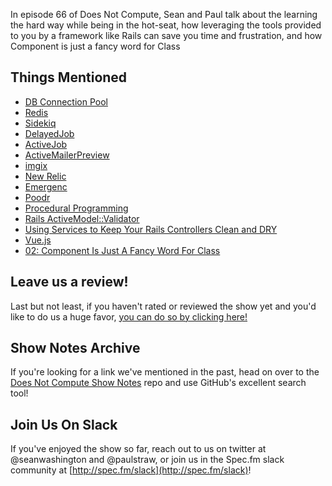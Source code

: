 In episode 66 of Does Not Compute, Sean and Paul talk about the learning the hard way while being in the hot-seat, how leveraging the tools provided to you by a framework like Rails can save you time and frustration, and how Component is just a fancy word for Class

## Things Mentioned

* [DB Connection Pool](https://devcenter.heroku.com/articles/concurrency-and-database-connections#connection-pool)
* [Redis](https://redis.io/)
* [Sidekiq](http://sidekiq.org/)
* [DelayedJob](https://github.com/collectiveidea/delayed_job)
* [ActiveJob](http://guides.rubyonrails.org/active_job_basics.html)
* [ActiveMailerPreview](https://richonrails.com/articles/action-mailer-previews-in-ruby-on-rails-4-1)
* [imgix](https://imgix.com/)
* [New Relic](https://newrelic.com/)
* [Emergenc](http://www.emergenc.com/)
* [Poodr](https://www.sandimetz.com/products-1-1/)
* [Procedural Programming](https://en.wikipedia.org/wiki/Procedural_programming)
* [Rails ActiveModel::Validator](http://guides.rubyonrails.org/active_record_validations.html#custom-validators)
* [Using Services to Keep Your Rails Controllers Clean and DRY](https://blog.engineyard.com/2014/keeping-your-rails-controllers-dry-with-services)
* [Vue.js](https://vuejs.org/)
* [02: Component Is Just A Fancy Word For Class](https://spec.fm/podcasts/does-not-compute/18549)

## Leave us a review!

Last but not least, if you haven't rated or reviewed the show yet and you'd like to do us a huge favor, [you can do so by clicking here!](https://itunes.apple.com/us/podcast/does-not-compute/id1048731980?mt=2)

## Show Notes Archive

If you're looking for a link we've mentioned in the past, head on over to the [Does Not Compute Show Notes](https://github.com/seanwash/dnccast-show-notes) repo and use GitHub's excellent search tool!

## Join Us On Slack

If you've enjoyed the show so far, reach out to us on twitter at @seanwashington and @paulstraw, or join us in the Spec.fm slack community at [http://spec.fm/slack](http://spec.fm/slack)!
